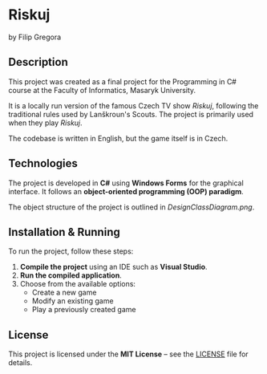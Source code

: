 # Riskuj
by Filip Gregora

## Description
This project was created as a final project for the Programming in C# course at the Faculty of Informatics, Masaryk University.

It is a locally run version of the famous Czech TV show *Riskuj*, following the traditional rules used by Lanškroun's Scouts. The project is primarily used when they play *Riskuj*.

The codebase is written in English, but the game itself is in Czech.

## Technologies
The project is developed in **C#** using **Windows Forms** for the graphical interface. It follows an **object-oriented programming (OOP) paradigm**.

The object structure of the project is outlined in *DesignClassDiagram.png*.

## Installation & Running
To run the project, follow these steps:

1. **Compile the project** using an IDE such as **Visual Studio**.
2. **Run the compiled application**.
3. Choose from the available options:
   - Create a new game
   - Modify an existing game
   - Play a previously created game

## License
This project is licensed under the **MIT License** – see the [LICENSE](LICENSE) file for details.

